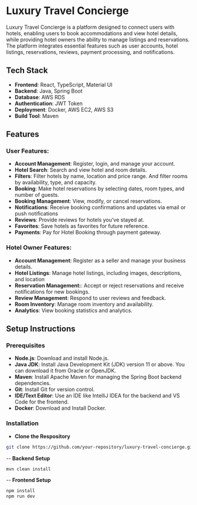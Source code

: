 # Luxury Travel Concierge

Luxury Travel Concierge is a platform designed to connect users with hotels, enabling users to book accommodations and view hotel details, while providing hotel owners the ability to manage listings and reservations. The platform integrates essential features such as user accounts, hotel listings, reservations, reviews, payment processing, and notifications.

## Tech Stack

- **Frontend**: React, TypeScript, Material UI
- **Backend**: Java, Spring Boot
- **Database**: AWS RDS
- **Authentication**: JWT Token 
- **Deployment**: Docker, AWS EC2, AWS S3
- **Build Tool**: Maven


## Features
### User Features:
- **Account Management**: Register, login, and manage your account.
- **Hotel Search**: Search and view hotel and room details.
- **Filters**: Filter hotels by name, location and price range. And filter rooms by availability, type, and capacity.
- **Booking**: Make hotel reservations by selecting dates, room types, and number of guests.
- **Booking Management**: View, modify, or cancel reservations.
- **Notifications**: Receive booking confirmations and updates via email or push notifications
- **Reviews**: Provide reviews for hotels you’ve stayed at.
- **Favorites**: Save hotels as favorites for future reference.
- **Payments**: Pay for Hotel Booking through payment gateway.
### Hotel Owner Features:
- **Account Management**: Register as a seller and manage your business details.
- **Hotel Listings**: Manage hotel listings, including images, descriptions, and location
- **Reservation Management:**: Accept or reject reservations and receive notifications for new bookings.
- **Review Management**: Respond to user reviews and feedback.
- **Room Inventory**: Manage room inventory and availability.
- **Analytics**: View booking statistics and analytics.

## Setup Instructions
### Prerequisites

- **Node.js**: Download and install Node.js.
- **Java JDK**: Install Java Development Kit (JDK) version 11 or above. You can download it from Oracle or OpenJDK.
- **Maven**: Install Apache Maven for managing the Spring Boot backend dependencies.
- **Git**: Install Git for version control. 
- **IDE/Text Editor**: Use an IDE like IntelliJ IDEA for the backend and VS Code for the frontend.
- **Docker**: Download and Install Docker.

### Installation
- **Clone the Respository**
```bash
git clone https://github.com/your-repository/luxury-travel-concierge.git
```
-- **Backend Setup**
```bash
mvn clean install
```
-- **Frontend Setup**
```bash
npm install
npm run dev
```

